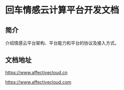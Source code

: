 # 回车情感云计算平台开发文档

## 简介
介绍情感云平台架构、平台能力和平台的协议及接入方式。

## 文档地址

https://www.affectivecloud.cn

https://www.affectivecloud.com